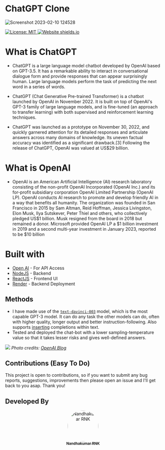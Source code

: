 # ChatGPT Clone

![Screenshot 2023-02-10 124528](https://user-images.githubusercontent.com/121867811/218027125-445d8adc-7f38-485c-ba4e-93fe2c971778.png)

[![License: MIT](https://img.shields.io/badge/License-MIT-blue.svg) ](https://opensource.org/licenses/MIT) [![Website shields.io](https://img.shields.io/website-Up-Down-green-red/http/shields.io.svg)](https://chatgpt-clone-aakash.vercel.app/)

# What is ChatGPT

- ChatGPT is a large language model chatbot developed by OpenAI based on GPT-3.5. It has a remarkable ability to interact in conversational dialogue form and provide responses that can appear surprisingly human. Large language models perform the task of predicting the next word in a series of words.

- ChatGPT (Chat Generative Pre-trained Transformer) is a chatbot launched by OpenAI in November 2022. It is built on top of OpenAI's GPT-3 family of large language models, and is fine-tuned (an approach to transfer learning) with both supervised and reinforcement learning techniques.

- ChatGPT was launched as a prototype on November 30, 2022, and quickly garnered attention for its detailed responses and articulate answers across many domains of knowledge. Its uneven factual accuracy was identified as a significant drawback.[3] Following the release of ChatGPT, OpenAI was valued at US$29 billion.

# What is OpenAI

- OpenAI is an American Artificial Intelligence (AI) research laboratory consisting of the non-profit OpenAI Incorporated (OpenAI Inc.) and its for-profit subsidiary corporation OpenAI Limited Partnership (OpenAI LP). OpenAI conducts AI research to promote and develop friendly AI in a way that benefits all humanity. The organization was founded in San Francisco in 2015 by Sam Altman, Reid Hoffman, Jessica Livingston, Elon Musk, Ilya Sutskever, Peter Thiel and others, who collectively pledged US$1 billion. Musk resigned from the board in 2018 but remained a donor. Microsoft provided OpenAI LP a $1 billion investment in 2019 and a second multi-year investment in January 2023, reported to be $10 billion

<!-- **Front-end:** ![Vite](https://img.shields.io/badge/vite-%23646CFF.svg?style=for-the-badge&logo=vite&logoColor=white) ![HTML5](https://img.shields.io/badge/html5-%23E34F26.svg?style=for-the-badge&logo=html5&logoColor=white) ![CSS3](https://img.shields.io/badge/css3-%231572B6.svg?style=for-the-badge&logo=css3&logoColor=white) ![JavaScript](https://img.shields.io/badge/javascript-%23323330.svg?style=for-the-badge&logo=javascript&logoColor=%23F7DF1E)

**Back-end:** ![NodeJS](https://img.shields.io/badge/node.js-6DA55F?style=for-the-badge&logo=node.js&logoColor=white) ![Express.js](https://img.shields.io/badge/express.js-%23404d59.svg?style=for-the-badge&logo=express&logoColor=%2361DAFB) -->

# Built with

- [Open AI](https://openai.com/) - For API Access
- [NodeJS](https://nodejs.org/en/) - Backend
- [ReactJS](https://nodejs.org/en/) - Frontend UI
- [Render](https://render.com/) - Backend Deployment

## Methods

- I have made use of the [`text-davinci-003`](https://beta.openai.com/docs/models/gpt-3) model, which is the most capable GPT-3 model. It can do any task the other models can do, often with higher quality, longer output and better instruction-following. Also supports [inserting](https://beta.openai.com/docs/guides/completion/inserting-text) completions within text.
- Tested and deployed the chat-bot with a lower sampling-temperature value so that it takes lesser risks and gives
  well-defined answers.

![](https://cdn.openai.com/chatgpt/draft-20221129c/ChatGPT_Diagram.svg)
_Photo credits: [OpenAI Blog](https://openai.com/blog/chatgpt/)_

## Contributions (Easy To Do)

This project is open to contributions, so if you want to submit any bug reports, suggestions, improvements then please open an issue and I'll get back to you asap. Thank you!

## Developed By

<div align="center">
<a href="https://github.com/nandhakumarRNK">
<img src="https://avatars.githubusercontent.com/u/121867811?v=4" width="100px;" alt="Nandhakumar RNK" style="border-radius:50%"/>
<br />
<sub><b>Nandhakumar RNK</b></sub>
</a>
<br />
</div>
